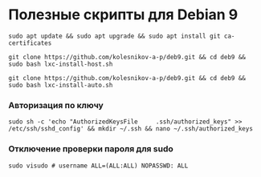 # Полезные скрипты для Debian 9

```sudo apt update && sudo apt upgrade && sudo apt install git ca-certificates```

```git clone https://github.com/kolesnikov-a-p/deb9.git && cd deb9 && sudo bash lxc-install-host.sh```

```git clone https://github.com/kolesnikov-a-p/deb9.git && cd deb9 && sudo bash lxc-install-auto.sh```

### Авторизация по ключу

```sudo sh -c 'echo "AuthorizedKeysFile     .ssh/authorized_keys" >> /etc/ssh/sshd_config' && mkdir ~/.ssh && nano ~/.ssh/authorized_keys```


### Отключение проверки пароля для sudo

```sudo visudo # username ALL=(ALL:ALL) NOPASSWD: ALL```


